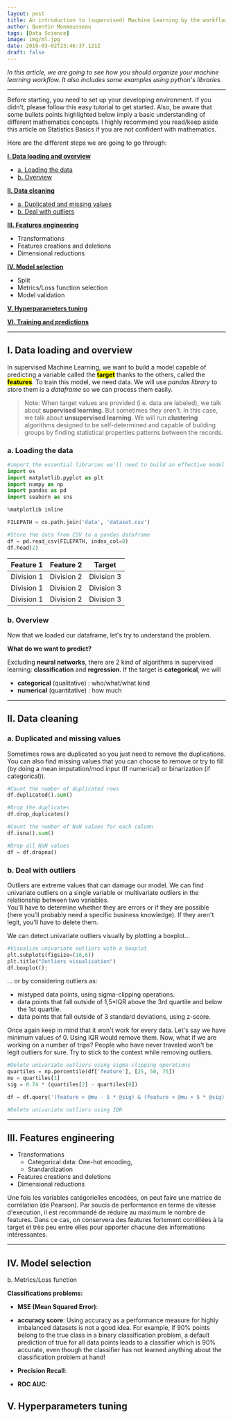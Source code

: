 ```yaml
---
layout: post
title: An introduction to (supervised) Machine Learning by the workflow
author: Quentin Monmousseau
tags: [Data Science]
image: img/ml.jpg
date: 2019-03-02T23:46:37.121Z
draft: false
---
```


*In this article, we are going to see how you should organize your machine learning workflow. It also includes some examples using python's libraries.*

---

Before starting, you need to set up your developing environment. If you didn’t, please follow this easy tutorial to get started.
Also, be aware that some bullets points highlighted below imply a basic understanding of different mathematics concepts. I highly recommend you read/keep aside this article on Statistics Basics if you are not confident with mathematics.

Here are the different steps we are going to go through:

**[I. Data loading and overview](#one)**
- [a. Loading the data](#one-a)
- [b. Overview](#one-b)

**[II. Data cleaning](#two)**
- [a. Duplicated and missing values](#two-a)
- [b. Deal with outliers](#two-b)

**[III. Features engineering](#three)**
- Transformations
- Features creations and deletions
- Dimensional reductions

**[IV. Model selection](#four)**
- Split
- Metrics/Loss function selection
- Model validation

**[V. Hyperparameters tuning](#five)**

**[VI. Training and predictions](#six)**

---

<a id="one"></a>
## I. Data loading and overview

In supervised Machine Learning, we want to build a model capable of predicting a variable called the <mark>**target**</mark> thanks to the others, called the <mark>**features**</mark>. To train this model, we need data. We will use *pandas library* to store them is a *dataframe* so we can process them easily.

> Note: When target values are provided (i.e. data are labeled), we talk about **supervised learning**. But sometimes they aren't. In this case, we talk about **unsupervised learning**. We will run **clustering** algorithms designed to be self-determined and capable of building groups by finding statistical properties patterns between the records.

<a id="one-a"></a>
### a. Loading the data

```python
#import the essential libraries we'll need to build an effective model
import os
import matplotlib.pyplot as plt
import numpy as np
import pandas as pd
import seaborn as sns

%matplotlib inline
```

```python
FILEPATH = os.path.join('data', 'dataset.csv')

#Store the data from CSV to a pandas dataframe
df = pd.read_csv(FILEPATH, index_col=0)
df.head(2)
```

| Feature 1      | Feature 2      | Target         |
| :------------: | :------------: | :------------: |
| Division 1     | Division 2     | Division 3     |
| Division 1     | Division 2     | Division 3     |
| Division 1     | Division 2     | Division 3     |

<a id="one-b"></a>
### b. Overview

Now that we loaded our dataframe, let's try to understand the problem.

**What do we want to predict?**

Excluding **neural networks**, there are 2 kind of algorithms in supervised learning: **classification** and **regression**. If the target is **categorical**, we will 
- **categorical** (qualitative) : who/what/what kind  
- **numerical** (quantitative) : how much 

---

<a id="two"></a>
## II. Data cleaning

<a id="two-a"></a>
### a. Duplicated and missing values

Sometimes rows are duplicated so you just need to remove the duplications.  
You can also find missing values that you can choose to remove or try to fill (by doing a mean imputation/mod input (If numerical) or binarization (if categorical)).

```python
#Count the number of duplicated rows
df.duplicated().sum()

#Drop the duplicates
df.drop_duplicates()

#Count the number of NaN values for each column
df.isna().sum()

#Drop all NaN values
df = df.dropna()
```
<a id="two-b"></a>
### b. Deal with outliers

Outliers are extreme values that can damage our model. We can find univariate outliers on a single variable or multivariate outliers in the relationship between two variables.  
You'll have to determine whether they are errors or if they are possible (here you’ll probably need a specific business knowledge). If they aren't legit, you'll have to delete them.

We can detect univariate outliers visually by plotting a boxplot...

```python
#Visualize univariate outliers with a boxplot
plt.subplots(figsize=(18,6))
plt.title("Outliers visualisation")
df.boxplot();
```

... or by considering outliers as:
- mistyped data points, using sigma-clipping operations.
- data points that fall outside of 1,5*IQR above the 3rd quartile and below the 1st quartile.
- data points that fall outside of 3 standard deviations, using z-score.

Once again keep in mind that it won't work for every data. Let's say we have minimum values of 0. Using IQR would remove them. Now, what if we are working on a number of trips? People who have never traveled won't be legit outliers for sure. Try to stick to the context while removing outliers.

```python
#Delete univariate outliers using sigma-clipping operations
quartiles = np.percentile(df['feature'], [25, 50, 75])
mu = quartiles[1]
sig = 0.74 * (quartiles[2] - quartiles[0])

df = df.query('(feature > @mu - 5 * @sig) & (feature < @mu + 5 * @sig)')

#Delete univariate outliers using IQR

```

---

<a id="three"></a>
## III. Features engineering
- Transformations
  - Categorical data: One-hot encoding, 
  - Standardization
- Features creations and deletions
- Dimensional reductions

Une fois les variables catégorielles encodées, on peut faire une matrice de corrélation (de Pearson). Par soucis de performance en terme de vitesse d'execution, il est recommandé de réduire au maximum le nombre de features. Dans ce cas, on conservera des features fortement corréllées à la target et très peu entre elles pour apporter chacune des informations intéressantes.

---

<a id="four"></a>
## IV. Model selection

b. Metrics/Loss function

**Classifications problems:**
- **MSE (Mean Squared Error)**:

- **accuracy score**:
Using accuracy as a performance measure for highly imbalanced datasets is not a good idea. For example, if 90% points belong to the true class in a binary classification problem, a default prediction of true for all data points leads to a classifier which is 90% accurate, even though the classifier has not learned anything about the classification problem at hand!

- **Precision Recall**:

- **ROC AUC**:

<a id="three"></a>
## V. Hyperparameters tuning


